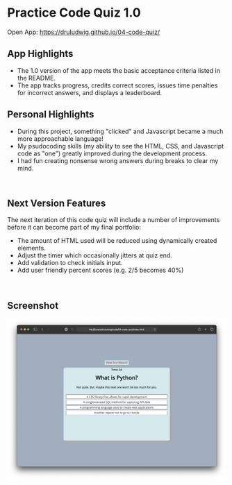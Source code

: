 # Practice Code Quiz 1.0
 
Open App: https://druludwig.github.io/04-code-quiz/

## App Highlights
- The 1.0 version of the app meets the basic acceptance criteria listed in the README.
- The app tracks progress, credits correct scores, issues time penalties for incorrect answers, and displays a leaderboard.

## Personal Highlights
- During this project, something "clicked" and Javascript became a much more approachable language!
- My psudocoding skills (my ability to see the HTML, CSS, and Javascript code as "one") greatly improved during the development process.
- I had fun creating nonsense wrong answers during breaks to clear my mind.

<br>

## Next Version Features
The next iteration of this code quiz will include a number of improvements before it can become part of my final portfolio:
- The amount of HTML used will be reduced using dynamically created elements.
- Adjust the timer which occasionally jitters at quiz end.
- Add validation to check initials input.
- Add user friendly percent scores (e.g. 2/5 becomes 40%)

<br>

## Screenshot

<img src="assets/images/screenshot-1.png" alt="full size desktop view">
